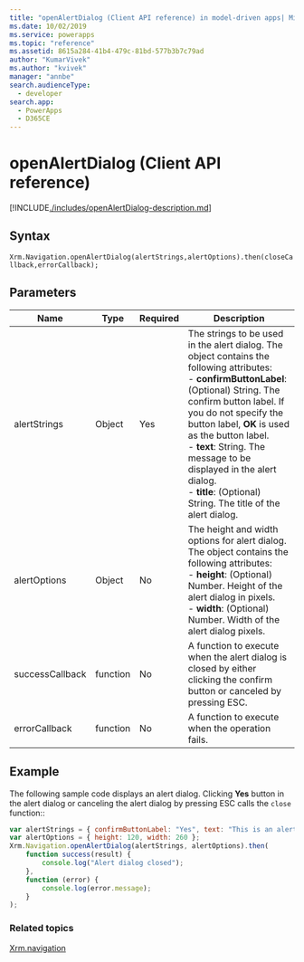 ```yaml
---
title: "openAlertDialog (Client API reference) in model-driven apps| MicrosoftDocs"
ms.date: 10/02/2019
ms.service: powerapps
ms.topic: "reference"
ms.assetid: 8615a284-41b4-479c-81bd-577b3b7c79ad
author: "KumarVivek"
ms.author: "kvivek"
manager: "annbe"
search.audienceType: 
  - developer
search.app: 
  - PowerApps
  - D365CE
---
```

# openAlertDialog (Client API reference)



[!INCLUDE[./includes/openAlertDialog-description.md](./includes/openAlertDialog-description.md)]

## Syntax

`Xrm.Navigation.openAlertDialog(alertStrings,alertOptions).then(closeCallback,errorCallback);`

## Parameters

|Name |Type |Required |Description |
|---|---|---|---|
|alertStrings|Object|Yes|The strings to be used in the alert dialog. The object contains the following attributes:<br/>- **confirmButtonLabel**: (Optional) String. The confirm button label. If you do not specify the button label, **OK** is used as the button label.<br/>- **text**: String. The message to be displayed in the alert dialog.<br/>- **title**: (Optional) String. The title of the alert dialog.|
|alertOptions|Object|No|The height and width options for alert dialog. The object contains the following attributes:<br/>- **height**: (Optional) Number. Height of the alert dialog in pixels.<br/>- **width**: (Optional) Number. Width of the alert dialog pixels.|
|successCallback|function|No|A function to execute when the alert dialog is closed by either clicking the confirm button or canceled by pressing ESC.|
|errorCallback|function|No|A function to execute when the operation fails.|


## Example

The following sample code displays an alert dialog. Clicking **Yes** button in the alert dialog or canceling the alert dialog by pressing ESC calls the `close` function::

```JavaScript
var alertStrings = { confirmButtonLabel: "Yes", text: "This is an alert.", title: "Sample title" };
var alertOptions = { height: 120, width: 260 };
Xrm.Navigation.openAlertDialog(alertStrings, alertOptions).then(
    function success(result) {
        console.log("Alert dialog closed");
    },
    function (error) {
        console.log(error.message);
    }
);
```

### Related topics

[Xrm.navigation](../xrm-navigation.md)

